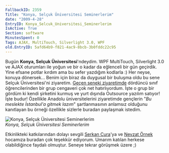 ```yaml
---
FallbackID: 2359
Title: "Konya, Selçuk Üniversitesi Seminerlerim"
date: "2009-4-28"
EntryID: Konya_Selcuk_Universitesi_Seminerlerim
IsActive: True
Section: software
MinutesSpent: 0
Tags: AJAX, MultiTouch, Silverlight 3.0, WPF
old.EntryID: 5afd64b9-f821-4ac9-8bcb-3b0fddc22c95
---
```

Bugün **Konya, Selçuk Üniversitesi**'ndeydim. WPF MultiTouch,
Silverlight 3.0 ve AJAX oturumları ile yoğun ve bir o kadar da eğlenceli
bir gün geçirdik. Yine efsane potlar kırdım ama bu sefer yazdığım
kodlarla :) Her neyse, konuya dönersek... Benim için biraz da duygusal
bir buluşma oldu bu sene Selçuk Üniversitesi'ni ziyaretim. [Geçen seneki
ziyaretimde](http://daron.yondem.com/tr/post/4dda503c-ba5e-4981-a1e6-df723d7469c6)
dördüncü sınıf öğrencilerinden bir grup cengaveri çok net hatırlıyordum.
İşte o grup bir gördüm ki kendi şirketini kurmuş ve yurt dışında
Outsource yazılım satıyor! İşte budur! Özellikle Anadolu
üniversitelerini ziyaretimde gençlerin "*Bu meslekte İstanbul'a gitmek
lazım*" şartlanmasının anlamsız olduğunu kanıtlayan bu örneği özellikle
sizlerle buradan paylaşmak istedim.

![Konya, Selçuk Üniversitesi
Seminerlerim](media/Konya_Selcuk_Universitesi_Seminerlerim/27042009_1.jpg)\
*Konya, Selçuk Üniversitesi Seminerlerim*

Etkinlikteki katkılarından dolayı sevgili [Serkan
Cura](http://www.serkancura.com/)'ya ve [Nevzat
Örnek](http://www.nevzarornek.com/) hocamıza buradan çok teşekkür
ediyorum. Umarım katılan herkese olabildiğince faydalı olmuştur. Seneye
tekrar görüşmek üzere ;)


